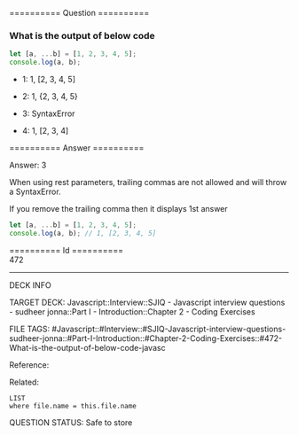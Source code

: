 ========== Question ==========  

### What is the output of below code

```javascript
let [a, ...b] = [1, 2, 3, 4, 5];
console.log(a, b);
```

-   1: 1, [2, 3, 4, 5]

-   2: 1, {2, 3, 4, 5}

-   3: SyntaxError

-   4: 1, [2, 3, 4]  

========== Answer ==========  

Answer: 3

When using rest parameters, trailing commas are not allowed and will throw a SyntaxError.

If you remove the trailing comma then it displays 1st answer

```javascript
let [a, ...b] = [1, 2, 3, 4, 5];
console.log(a, b); // 1, [2, 3, 4, 5]
```

========== Id ==========  
472

---

DECK INFO

TARGET DECK: Javascript::Interview::SJIQ - Javascript interview questions - sudheer jonna::Part I - Introduction::Chapter 2 - Coding Exercises

FILE TAGS: #Javascript::#Interview::#SJIQ-Javascript-interview-questions-sudheer-jonna::#Part-I-Introduction::#Chapter-2-Coding-Exercises::#472-What-is-the-output-of-below-code-javasc

Reference:

Related:

```dataview
LIST
where file.name = this.file.name
```

QUESTION STATUS: Safe to store
